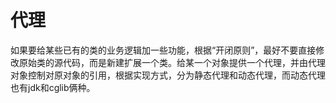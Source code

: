 # 代理

如果要给某些已有的类的业务逻辑加一些功能，根据“开闭原则”，最好不要直接修改原始类的源代码，而是新建扩展一个类。给某一个对象提供一个代理，并由代理对象控制对原对象的引用，根据实现方式，分为静态代理和动态代理，而动态代理也有jdk和cglib俩种。
